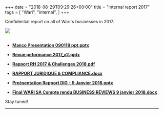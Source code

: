 +++
date = "2018-08-29T09:29:26+00:00"
title = "Internal report 2017"
tags = [
    "Wari",
    "internal",
]
+++

Confidential report on all of Wari's businesses in 2017.

<div class="container" style="width:auto">
  <a target="blank" href="https://res.cloudinary.com/vincentstradic/image/upload/v1526119943/j5/j5-1.jpg">
    <img src="https://res.cloudinary.com/vincentstradic/image/upload/f_auto,q_auto/v1526119943/j5/j5-1.jpg" style="max-width:100%">
  </a>
</div>
<br>
<!--more-->

- [**Manco Presentation 090118 ppt.pptx**](https://res.cloudinary.com/vincentstradic/raw/upload/v1526119796/j5/Manco_Presentation_090118_ppt.pptx)

- [**Revue peformance 2017_v2.pptx**](https://res.cloudinary.com/vincentstradic/raw/upload/v1526119766/j5/Revue_peformance_2017_v2.pptx)

- [**Rapport RH 2017 & Challenges 2018.pdf**](https://res.cloudinary.com/vincentstradic/image/upload/v1526119771/j5/Rapport_RH_2017_Challenges_2018.pdf)

- [**RAPPORT JURIDIQUE & COMPLIANCE.docx**](https://res.cloudinary.com/vincentstradic/raw/upload/v1526119729/j5/RAPPORT_JURIDIQUE_COMPLIANCE.docx)

- [**Preėsentation Rapport DIG - 9 Janvier 2018.pptx**](https://res.cloudinary.com/vincentstradic/raw/upload/v1526119745/j5/Pre%C4%97sentation_Rapport_DIG_-_9_Janvier_2018.pptx)

- [**Final WARI SA Compte rendu BUSINESS REVIEWS 9 janvier 2018.docx**](https://res.cloudinary.com/vincentstradic/raw/upload/v1526119732/j5/Final_WARI_SA_Compte_rendu_BUSINESS_REVIEWS_9_janvier_2018.docx)


Stay tuned!


<hr>
